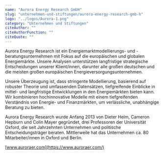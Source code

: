 ```yaml
---
name: "Aurora Energy Research GmbH"
slug: "unternehmen-und-stiftungen/aurora-energy-research-gmb-h"
logo: "../logos/Aurora-1.png"
category: "Unternehmen und Stiftungen"
citeAuthor: ""
citeAuthorFunction: ""
citeQuote: ""
---
```


Aurora Energy Research ist ein Energiemarktmodellierungs- und -beratungsunternehmen mit Fokus auf die europäischen und globalen Energiemärkte. Unsere Analysen unterstützen langfristige strategische Entscheidungen unserer Klient/innen, darunter alle großen deutschen und die meisten großen europäischen Energieversorgungsunternehmen.

Unsere Überzeugung ist, dass stringente Modellierung, basierend auf robuster Theorie und umfassenden Datensätzen, tiefgreifende Einblicke in mittel- und langfristige Entwicklungen in den Energiemärkten bieten kann. Wir kombinieren hochinnovative Modelle mit einem tiefgreifenden Verständnis von Energie- und Finanzmärkten, um verlässliche, unabhängige Beratung zu bieten.

Aurora Energy Research wurde Anfang 2013 von Dieter Helm, Cameron Hepburn und Colin Mayer gegründet, drei Professoren der Universität Oxford, die seit Jahrzehnten Unternehmen und politische Entscheidungsträger beraten. Mittlerweile hat das Unternehmen ca. 80 Mitarbeiter/innen in Oxford und Berlin.

[www.auroraer.com](https://www.auroraer.com/)
